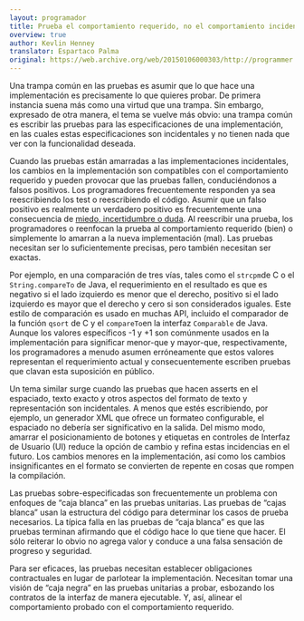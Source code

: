 ```yaml
---
layout: programador
title: Prueba el comportamiento requerido, no el comportamiento incidental
overview: true
author: Kevlin Henney
translator: Espartaco Palma
original: https://web.archive.org/web/20150106000303/http://programmer.97things.oreilly.com/wiki/index.php/Test_for_Required_Behavior%2C_not_Incidental_Behavior
---
```


Una trampa común en las pruebas es asumir que lo que hace una
implementación es precisamente lo que quieres probar. De primera
instancia suena más como una virtud que una trampa. Sin embargo,
expresado de otra manera, el tema se vuelve más obvio: una trampa común
es escribir las pruebas para las especificaciones de una implementación,
en las cuales estas especificaciones son incidentales y no tienen nada
que ver con la funcionalidad deseada.

Cuando las pruebas están amarradas a las implementaciones incidentales,
los cambios en la implementación son compatibles con el comportamiento
requerido y pueden provocar que las pruebas fallen, conduciéndonos a
falsos positivos. Los programadores frecuentemente responden ya sea
reescribiendo los test o reescribiendo el código. Asumir que un falso
positivo es realmente un verdadero positivo es frecuentemente una
consecuencia de [miedo, incertidumbre o duda][1]. Al reescribir una
prueba, los programadores o reenfocan la prueba al comportamiento
requerido (bien) o simplemente lo amarran a la nueva implementación
(mal). Las pruebas necesitan ser lo suficientemente precisas, pero
también necesitan ser exactas.

Por ejemplo, en una comparación de tres vías, tales como el `strcpm`de C
o el `String.compareTo` de Java, el requerimiento en el resultado es que
es negativo si el lado izquierdo es menor que el derecho, positivo si el
lado izquierdo es mayor que el derecho y cero si son considerados
iguales. Este estilo de comparación es usado en muchas API, incluido el
comparador de la función `qsort` de C y el `compareTo`en la interfaz
`Comparable` de Java. Aunque los valores específicos -1 y +1 son
comúnmente usados en la implementación para significar menor-que y
mayor-que, respectivamente, los programadores a menudo asumen
erróneamente que estos valores representan el requerimiento actual y
consecuentemente escriben pruebas que clavan esta suposición en público.

Un tema similar surge cuando las pruebas que hacen asserts en el
espaciado, texto exacto y otros aspectos del formato de texto y
representación son incidentales. A menos que estés escribiendo, por
ejemplo, un generador XML que ofrece un formateo configurable, el
espaciado no debería ser significativo en la salida. Del mismo modo,
amarrar el posicionamiento de botones y etiquetas en controles de
Interfaz de Usuario (UI) reduce la opción de cambio y refina estas
incidencias en el futuro. Los cambios menores en la implementación, así
como los cambios insignificantes en el formato se convierten de repente
en cosas que rompen la compilación.

Las pruebas sobre-especificadas son frecuentemente un problema con
enfoques de “caja blanca” en las pruebas unitarias. Las pruebas de
“cajas blanca” usan la estructura del código para determinar los casos
de prueba necesarios. La típica falla en las pruebas de “caja blanca” es
que las pruebas terminan afirmando que el código hace lo que tiene que
hacer. El sólo reiterar lo obvio no agrega valor y conduce a una falsa
sensación de progreso y seguridad.

Para ser eficaces, las pruebas necesitan establecer obligaciones
contractuales en lugar de parlotear la implementación. Necesitan tomar
una visión de “caja negra” en las pruebas unitarias a probar, esbozando
los contratos de la interfaz de manera ejecutable. Y, así, alinear el
comportamiento probado con el comportamiento requerido.

[1]: https://es.wikipedia.org/wiki/FUD
